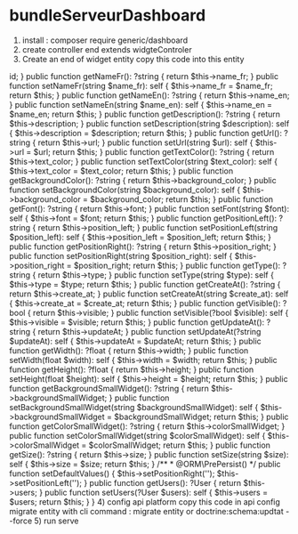 # bundleServeurDashboard
1. install : composer require generic/dashboard
2. create controller end extends widgteControler
3. Create an end of widget entity copy this code into this entity


<?php

namespace App\Entity;

use ApiPlatform\Core\Annotation\ApiResource;
use Doctrine\ORM\Mapping as ORM;
use ApiPlatform\Core\Annotation\ApiFilter;
use ApiPlatform\Core\Bridge\Doctrine\Orm\Filter\SearchFilter;
use ApiPlatform\Core\Bridge\Doctrine\Orm\Filter\OrderFilter;
use ApiPlatform\Core\Bridge\Doctrine\Orm\Filter\DateFilter;
use ApiPlatform\Core\Bridge\Doctrine\Orm\Filter\BooleanFilter;

/**
 * @ApiResource()
  * @ApiFilter(DateFilter::class, properties={"create_at","updateAt"})
 * @ApiFilter(SearchFilter::class, properties={"id": "exact", "name_fr": "partial",
 *  "name_fr": "word_start" ,"name_en":"word_start","type":"exact","users.id":"exact"})
 * @ApiFilter(OrderFilter::class, properties={"updateAt","create_at","type"})
 * @ApiFilter(BooleanFilter::class, properties={"visible"})

 * @ORM\Entity(repositoryClass="App\Repository\WidgetRepository")
 * @ORM\HasLifecycleCallbacks
 */

class Widget
{
    /**
     * @ORM\Id()
     * @ORM\GeneratedValue()
     * @ORM\Column(type="integer")
     */
 
    private $id;

    /**
     * @ORM\Column(type="string", length=255)
     */
    private $name_fr;

    /**
     * @ORM\Column(type="string", length=255)
     */
    private $name_en;

    /**
     * @ORM\Column(type="string", length=255)
     */
    private $description;

    /**
     * @ORM\Column(type="string", length=255 ,nullable=true)
     */
    private $url;

    /**
     * @ORM\Column(type="string", length=255 ,nullable=true)
     */
    private $text_color;

    /**
     * @ORM\Column(type="string", length=255 ,nullable=true)
     */
    private $background_color;

  

    /**
     * @ORM\Column(type="string", length=255 ,nullable=true)
     */
    private $font;

    /**
     * @ORM\Column(type="string" ,nullable=true,options={"default" : ""})
     */
    private $position_left;

    /**
     * @ORM\Column(type="string" ,nullable=true)
     */
    private $position_right;

    /**
     * @ORM\Column(type="string", length=255 )
     */
    private $type;

    /**
     * @ORM\Column(type="string", nullable=true)
     */
    private $create_at;

    /**
     * @ORM\Column(type="boolean", nullable=true ,options={"default" : 1})
     */
    private $visible;

    /**
     * @ORM\Column(type="string", length=255, nullable=true)
     */
    private $updateAt;

    /**
     * @ORM\Column(type="float", length=255 ,nullable=true)
     */
    private $width;

    /**
     * @ORM\Column(type="float", length=255,nullable=true)
     */
    private $height;

    /**
     * @ORM\Column(type="string", length=255,nullable=true)
     */
    private $backgroundSmallWidget;

    /**
     * @ORM\Column(type="string", length=255,nullable=true)
     */
    private $colorSmallWidget;

    /**
     * @ORM\Column(type="string", length=255,nullable=true)
     */
    private $size;

    /**
     * @ORM\ManyToOne(targetEntity="App\Entity\User", inversedBy="widgets")
     */
    private $users;

    public function getId(): ?int
    {
        return $this->id;
    }

    public function getNameFr(): ?string
    {
        return $this->name_fr;
    }

    public function setNameFr(string $name_fr): self
    {
        $this->name_fr = $name_fr;

        return $this;
    }

    public function getNameEn(): ?string
    {
        return $this->name_en;
    }

    public function setNameEn(string $name_en): self
    {
        $this->name_en = $name_en;

        return $this;
    }

    public function getDescription(): ?string
    {
        return $this->description;
    }

    public function setDescription(string $description): self
    {
        $this->description = $description;

        return $this;
    }

    public function getUrl(): ?string
    {
        return $this->url;
    }

    public function setUrl(string $url): self
    {
        $this->url = $url;

        return $this;
    }

    public function getTextColor(): ?string
    {
        return $this->text_color;
    }

    public function setTextColor(string $text_color): self
    {
        $this->text_color = $text_color;

        return $this;
    }

    public function getBackgroundColor(): ?string
    {
        return $this->background_color;
    }

    public function setBackgroundColor(string $background_color): self
    {
        $this->background_color = $background_color;

        return $this;
    }



    public function getFont(): ?string
    {
        return $this->font;
    }

    public function setFont(string $font): self
    {
        $this->font = $font;

        return $this;
    }

    public function getPositionLeft(): ?string
    {
        return $this->position_left;
    }

    public function setPositionLeft(string $position_left): self
    {
        $this->position_left = $position_left;

        return $this;
    }

    public function getPositionRight(): ?string
    {
        return $this->position_right;
    }

    public function setPositionRight(string $position_right): self
    {
        $this->position_right = $position_right;

        return $this;
    }

    public function getType(): ?string
    {
        return $this->type;
    }

    public function setType(string $type): self
    {
        $this->type = $type;

        return $this;
    }

    public function getCreateAt(): ?string
    {
        return $this->create_at;
    }

    public function setCreateAt(string $create_at): self
    {
        $this->create_at = $create_at;

        return $this;
    }

    public function getVisible(): ?bool
    {
        return $this->visible;
    }

    public function setVisible(?bool $visible): self
    {
        $this->visible = $visible;

        return $this;
    }

    public function getUpdateAt(): ?string
    {
        return $this->updateAt;
    }

    public function setUpdateAt(?string $updateAt): self
    {
        $this->updateAt = $updateAt;

        return $this;
    }

    public function getWidth(): ?float
    {
        return $this->width;
    }

    public function setWidth(float $width): self
    {
        $this->width = $width;

        return $this;
    }

    public function getHeight(): ?float
    {
        return $this->height;
    }

    public function setHeight(float $height): self
    {
        $this->height = $height;

        return $this;
    }

    public function getBackgroundSmallWidget(): ?string
    {
        return $this->backgroundSmallWidget;
    }

    public function setBackgroundSmallWidget(string $backgroundSmallWidget): self
    {
        $this->backgroundSmallWidget = $backgroundSmallWidget;

        return $this;
    }

    public function getColorSmallWidget(): ?string
    {
        return $this->colorSmallWidget;
    }

    public function setColorSmallWidget(string $colorSmallWidget): self
    {
        $this->colorSmallWidget = $colorSmallWidget;

        return $this;
    }

    public function getSize(): ?string
    {
        return $this->size;
    }

    public function setSize(string $size): self
    {
        $this->size = $size;

        return $this;
    }

     /**
     * @ORM\PrePersist()
      */
  public function setDefaultValues() {
$this->setPositionRight('');
$this->setPositionLeft('');

}

  public function getUsers(): ?User
  {
      return $this->users;
  }

  public function setUsers(?User $users): self
  {
      $this->users = $users;

      return $this;
  }
}

4) config api platform 
copy this code in api config 

migrate entity with cli command : 
migrate entity or doctrine:schema:updtat --force 
5) run serve 

